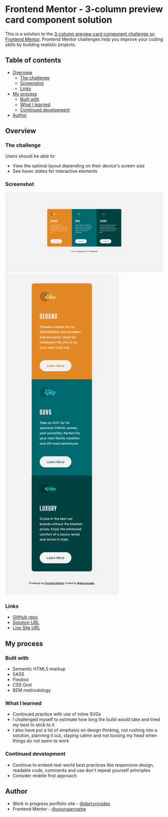 # Frontend Mentor - 3-column preview card component solution

This is a solution to the [3-column preview card component challenge on Frontend Mentor](https://www.frontendmentor.io/challenges/3column-preview-card-component-pH92eAR2-). Frontend Mentor challenges help you improve your coding skills by building realistic projects.

## Table of contents

-   [Overview](#overview)
    -   [The challenge](#the-challenge)
    -   [Screenshot](#screenshot)
    -   [Links](#links)
-   [My process](#my-process)
    -   [Built with](#built-with)
    -   [What I learned](#what-i-learned)
    -   [Continued development](#continued-development)
-   [Author](#author)

## Overview

### The challenge

Users should be able to:

-   View the optimal layout depending on their device's screen size
-   See hover states for interactive elements

### Screenshot

![](./desktop-screenshot.png)
![](./mobile-screenshot.png)

### Links

-   [GitHub repo](https://github.com/darryncodes/3-column-preview-card)
-   [Solution URL](https://darryncodes.github.io/3-column-preview-card/)
-   [Live Site URL](https://www.darryncodes.co.uk/pages/3-column-preview-card.html)

## My process

### Built with

-   Semantic HTML5 markup
-   SASS
-   Flexbox
-   CSS Grid
-   BEM methodology

### What I learned

-   Continued practice with use of inline SVGs
-   I challenged myself to estimate how long the build would take and tried my best to stick to it
-   I also have put a lot of emphasis on design thinking, not rushing into a solution, planning it out, staying calmn and not loosing my head when things do not seem to work

### Continued development

-   Continue to embed real-world best practices like responsive design, readable code, comments and use don't repeat yourself principles
-   Consider mobile first approach

## Author

-   Work in progress portfolio site - [@darryncodes](https://www.darryncodes.co.uk/)
-   Frontend Mentor - [@yourusername](https://www.frontendmentor.io/profile/darryncodes)
